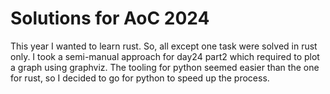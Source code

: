 # Solutions for AoC 2024

This year I wanted to learn rust. So, all except one task were solved in rust only. I took a semi-manual approach for day24 part2 which required to plot a graph using graphviz. The tooling for python seemed easier than the one for rust, so I decided to go for python to speed up the process.
